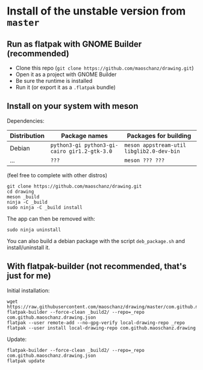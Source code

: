 # Install of the unstable version from `master`

## Run as flatpak with GNOME Builder (recommended)

- Clone this repo (`git clone https://github.com/maoschanz/drawing.git`)
- Open it as a project with GNOME Builder
- Be sure the runtime is installed
- Run it (or export it as a `.flatpak` bundle)

## Install on your system with meson

Dependencies:

| Distribution | Package names | Packages for building |
|--------------|---------------|-----------------------|
| Debian       | `python3-gi python3-gi-cairo gir1.2-gtk-3.0` | `meson appstream-util libglib2.0-dev-bin` |
| ...          | `???` | `meson ??? ???` |

(feel free to complete with other distros)

```
git clone https://github.com/maoschanz/drawing.git
cd drawing
meson _build
ninja -C _build
sudo ninja -C _build install
```

The app can then be removed with:
```
sudo ninja uninstall
```

You can also build a debian package with the script `deb_package.sh` and install/uninstall it.

## With flatpak-builder (not recommended, that's just for me)

Initial installation:
```
wget https://raw.githubusercontent.com/maoschanz/drawing/master/com.github.maoschanz.drawing.json
flatpak-builder --force-clean _build2/ --repo=_repo com.github.maoschanz.drawing.json
flatpak --user remote-add --no-gpg-verify local-drawing-repo _repo
flatpak --user install local-drawing-repo com.github.maoschanz.drawing
```

Update:
```
flatpak-builder --force-clean _build2/ --repo=_repo com.github.maoschanz.drawing.json
flatpak update
```

